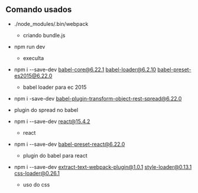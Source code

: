 ## Comando usados


* ./node_modules/.bin/webpack
  * criando bundle.js


* npm run dev
  * execulta


* npm i --save-dev babel-core@6.22.1 babel-loader@6.2.10 babel-preset-es2015@6.22.0
  * babel loader para ec 2015


*  npm i -save-dev babel-plugin-transform-object-rest-spread@6.22.0
  * plugin do spread no babel


* npm i --save-dev react@15.4.2
  * react


* npm i --save-dev babel-preset-react@6.22.0
    * plugin do babel para react


* npm i --save-dev extract-text-webpack-plugin@1.0.1 style-loader@0.13.1 css-loader@0.26.1
  * uso do css
